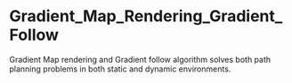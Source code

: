 # Gradient_Map_Rendering_Gradient_Follow
Gradient Map rendering and Gradient follow algorithm solves both path planning problems in both static and dynamic environments.
